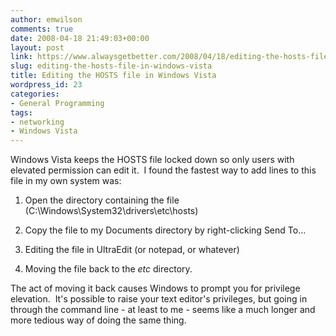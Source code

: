 ```yaml
---
author: emwilson
comments: true
date: 2008-04-18 21:49:03+00:00
layout: post
link: https://www.alwaysgetbetter.com/2008/04/18/editing-the-hosts-file-in-windows-vista/
slug: editing-the-hosts-file-in-windows-vista
title: Editing the HOSTS file in Windows Vista
wordpress_id: 23
categories:
- General Programming
tags:
- networking
- Windows Vista
---
```


Windows Vista keeps the HOSTS file locked down so only users with elevated permission can edit it.  I found the fastest way to add lines to this file in my own system was:



	
  1. Open the directory containing the file (C:\Windows\System32\drivers\etc\hosts)

	
  2. Copy the file to my Documents directory by right-clicking Send To...

	
  3. Editing the file in UltraEdit (or notepad, or whatever)

	
  4. Moving the file back to the _etc_ directory.


The act of moving it back causes Windows to prompt you for privilege elevation.  It's possible to raise your text editor's privileges, but going in through the command line - at least to me - seems like a much longer and more tedious way of doing the same thing.
